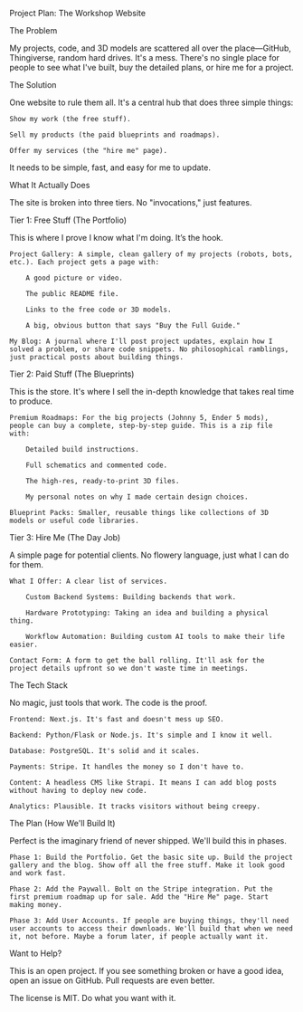 Project Plan: The Workshop Website

The Problem

My projects, code, and 3D models are scattered all over the place—GitHub, Thingiverse, random hard drives. It's a mess. There's no single place for people to see what I've built, buy the detailed plans, or hire me for a project.

The Solution

One website to rule them all. It's a central hub that does three simple things:

    Show my work (the free stuff).

    Sell my products (the paid blueprints and roadmaps).

    Offer my services (the "hire me" page).

It needs to be simple, fast, and easy for me to update.

What It Actually Does

The site is broken into three tiers. No "invocations," just features.

Tier 1: Free Stuff (The Portfolio)

This is where I prove I know what I'm doing. It’s the hook.

    Project Gallery: A simple, clean gallery of my projects (robots, bots, etc.). Each project gets a page with:

        A good picture or video.

        The public README file.

        Links to the free code or 3D models.

        A big, obvious button that says "Buy the Full Guide."

    My Blog: A journal where I'll post project updates, explain how I solved a problem, or share code snippets. No philosophical ramblings, just practical posts about building things.

Tier 2: Paid Stuff (The Blueprints)

This is the store. It's where I sell the in-depth knowledge that takes real time to produce.

    Premium Roadmaps: For the big projects (Johnny 5, Ender 5 mods), people can buy a complete, step-by-step guide. This is a zip file with:

        Detailed build instructions.

        Full schematics and commented code.

        The high-res, ready-to-print 3D files.

        My personal notes on why I made certain design choices.

    Blueprint Packs: Smaller, reusable things like collections of 3D models or useful code libraries.

Tier 3: Hire Me (The Day Job)

A simple page for potential clients. No flowery language, just what I can do for them.

    What I Offer: A clear list of services.

        Custom Backend Systems: Building backends that work.

        Hardware Prototyping: Taking an idea and building a physical thing.

        Workflow Automation: Building custom AI tools to make their life easier.

    Contact Form: A form to get the ball rolling. It'll ask for the project details upfront so we don't waste time in meetings.

The Tech Stack

No magic, just tools that work. The code is the proof.

    Frontend: Next.js. It's fast and doesn't mess up SEO.

    Backend: Python/Flask or Node.js. It's simple and I know it well.

    Database: PostgreSQL. It's solid and it scales.

    Payments: Stripe. It handles the money so I don't have to.

    Content: A headless CMS like Strapi. It means I can add blog posts without having to deploy new code.

    Analytics: Plausible. It tracks visitors without being creepy.

The Plan (How We'll Build It)

Perfect is the imaginary friend of never shipped. We'll build this in phases.

    Phase 1: Build the Portfolio. Get the basic site up. Build the project gallery and the blog. Show off all the free stuff. Make it look good and work fast.

    Phase 2: Add the Paywall. Bolt on the Stripe integration. Put the first premium roadmap up for sale. Add the "Hire Me" page. Start making money.

    Phase 3: Add User Accounts. If people are buying things, they'll need user accounts to access their downloads. We'll build that when we need it, not before. Maybe a forum later, if people actually want it.

Want to Help?

This is an open project. If you see something broken or have a good idea, open an issue on GitHub. Pull requests are even better.

The license is MIT. Do what you want with it.

